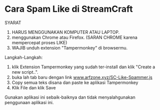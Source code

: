 # Cara Spam Like di StreamCraft

SYARAT
1. HARUS MENGGUNAKAN KOMPUTER ATAU LAPTOP.
2. menggunakan Chrome atau Firefox. (SARAN CHROME karena mempercepat proses LIKE)
3. WAJIB unduh extension "Tampermonkey" di browsermu.

Langkah-Langkah:
1. klik Extension Tampermonkey yang sudah ter-install dan klik "Create a new script..".
2. buka lah tab baru dengan link www.arfzone.xyz/SC-Like-Spammer.js
3. Copy semua teks disana dan paste ke aplikasi Tampermonkey
4. Klik File dan klik Save


Gunakan aplikasi ini sebaik-baiknya dan tidak menyalahgunakan penggunaan aplikasi ini.
